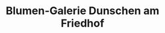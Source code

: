 ---
title: "Blumen-Galerie Dunschen am Friedhof"
url: /hoevelhof/blumen-galerie-dunschen-am-friedhof/
shop: Blumen
---